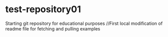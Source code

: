 # test-repository01

Starting git repository for educational purposes
//First local modification of readme file for fetching and pulling examples
